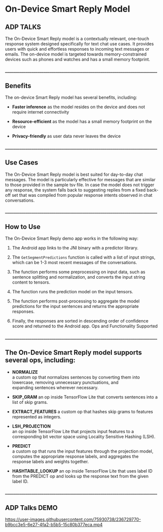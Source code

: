 # On-Device Smart Reply Model

## ADP TALKS

The On-Device Smart Reply model is a contextually relevant, one-touch response system designed specifically for text chat use cases. It provides users with quick and effortless responses to incoming text messages or emails. The on-device model is targeted towards memory-constrained devices such as phones and watches and has a small memory footprint.

#### ___________________________________________________________________________

## Benefits

The on-device Smart Reply model has several benefits, including:

*  **Faster inference**   as the model resides on the device and does not require internet connectivity

*  **Resource-efficient** as the model has a small memory footprint on the device

*  **Privacy-friendly**   as user data never leaves the device

#### ___________________________________________________________________________

## Use Cases

The On-Device Smart Reply model is best suited for day-to-day chat messages. The model is particularly effective for messages that are similar to those provided in the sample tsv file. In case the model does not trigger any response, the system falls back to suggesting replies from a fixed back-off set that was compiled from popular response intents observed in chat conversations.

#### ___________________________________________________________________________

## How to Use

The On-Device Smart Reply demo app works in the following way:

1. The Android app links to the JNI binary with a predictor library.

2. The `GetSegmentPredictions` function is called with a list of input strings, which can be 1-3 most recent messages of the       conversations.

3. The function performs some preprocessing on input data, such as sentence splitting and normalization, and converts the input string content to tensors.

4. The function runs the prediction model on the input tensors.

5. The function performs post-processing to aggregate the model predictions for the input sentences and returns the appropriate responses.

6. Finally, the responses are sorted in descending order of confidence score and returned to the Android app.
Ops and Functionality Supported

#### ___________________________________________________________________________

## The On-Device Smart Reply model supports several ops, including:

*  **NORMALIZE**  
                 a custom op that normalizes sentences by converting them into lowercase, removing unnecessary punctuations, and     
                 expanding sentences wherever necessary.

*  **SKIP_GRAM** 
                an op inside TensorFlow Lite that converts sentences into a list of skip grams.

*  **EXTRACT_FEATURES** 
                a custom op that hashes skip grams to features represented as integers.

*  **LSH_PROJECTION**  
                an op inside TensorFlow Lite that projects input features to a corresponding bit vector space using Locality
                Sensitive Hashing (LSH).

*  **PREDICT**  
               a custom op that runs the input features through the projection model, computes the appropriate response labels, and aggregates the response labels and weights together.

*  **HASHTABLE_LOOKUP** 
               an op inside TensorFlow Lite that uses label ID from the PREDICT op and looks up the response text from the given label ID.
               
               
#### ___________________________________________________________________________

## ADP Talks DEMO


https://user-images.githubusercontent.com/75930738/236729770-b9bcc3e5-6e27-4fa2-b5b5-15c80b377eca.mp4


